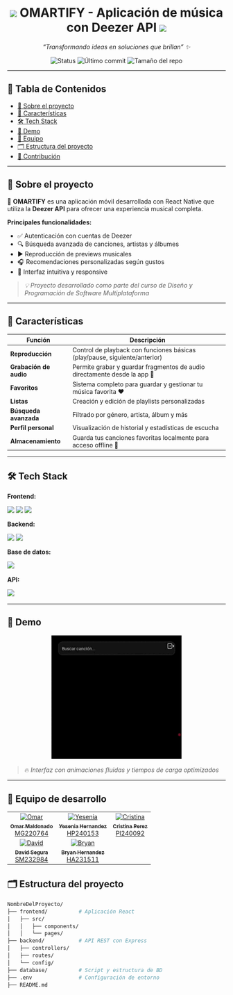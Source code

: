 <h1 align="center">
  <img src="https://media.giphy.com/media/v1.Y2lkPTc5MGI3NjExZGQ4ZTQ5OTRmZWZlN2NmMDA1NDViZTYxNjU2YjIwOTYzN2YwZDUwMyZjdD1n/f9k1tV7HyORcngKF8v/giphy.gif" width="30px"/> 
  OMARTIFY - Aplicación de música con Deezer API
  <img src="https://media.giphy.com/media/v1.Y2lkPTc5MGI3NjExZGQ4ZTQ5OTRmZWZlN2NmMDA1NDViZTYxNjU2YjIwOTYzN2YwZDUwMyZjdD1n/f9k1tV7HyORcngKF8v/giphy.gif" width="30px"/>
</h1>

<p align="center">
  <em>“Transformando ideas en soluciones que brillan” ✨</em>
</p>

<p align="center">
  <img src="https://img.shields.io/badge/STATUS-FINALIZADO-brightgreen" alt="Status"/>
  <img src="https://img.shields.io/github/last-commit/bryanwii/PROYECTO_CATEDRA_DPS" alt="Último commit"/>
  <img src="https://img.shields.io/github/repo-size/bryanwii/PROYECTO_CATEDRA_DPS" alt="Tamaño del repo"/>
</p>

---

## 📌 Tabla de Contenidos
- [🧠 Sobre el proyecto](#-sobre-el-proyecto)
- [🚀 Características](#-características)
- [🛠️ Tech Stack](#️-tech-stack)
- [🎥 Demo](#-demo)
- [👥 Equipo](#-equipo)
- [🗂️ Estructura del proyecto](#️-estructura-del-proyecto)
- [🤝 Contribución](#-contribución)

---

## 🧠 Sobre el proyecto

🎵 **OMARTIFY** es una aplicación móvil desarrollada con React Native que utiliza la **Deezer API** para ofrecer una experiencia musical completa.

**Principales funcionalidades:**
- ✅ Autenticación con cuentas de Deezer
- 🔍 Búsqueda avanzada de canciones, artistas y álbumes
- ▶️ Reproducción de previews musicales
- 🎧 Recomendaciones personalizadas según gustos
- 📱 Interfaz intuitiva y responsive

> _💡 Proyecto desarrollado como parte del curso de Diseño y Programación de Software Multiplataforma_

---

## 🚀 Características

| Función               | Descripción                                                                 |
|-----------------------|-----------------------------------------------------------------------------|
| **Reproducción**      | Control de playback con funciones básicas (play/pause, siguiente/anterior)  |
| **Grabación de audio**| Permite grabar y guardar fragmentos de audio directamente desde la app 🎤    |
| **Favoritos**         | Sistema completo para guardar y gestionar tu música favorita ❤️             |
| **Listas**            | Creación y edición de playlists personalizadas                              |
| **Búsqueda avanzada** | Filtrado por género, artista, álbum y más                                  |
| **Perfil personal**   | Visualización de historial y estadísticas de escucha                       |
| **Almacenamiento**    | Guarda tus canciones favoritas localmente para acceso offline 📁           |

---

## 🛠️ Tech Stack

**Frontend:**
<p>
  <img src="https://img.shields.io/badge/React_Native-61DAFB?style=for-the-badge&logo=react&logoColor=white" height="25"/>
  <img src="https://img.shields.io/badge/JavaScript-F7DF1E?style=for-the-badge&logo=javascript&logoColor=black" height="25"/>
  <img src="https://img.shields.io/badge/Expo-000020?style=for-the-badge&logo=expo&logoColor=white" height="25"/>
</p>

**Backend:**
<p>
  <img src="https://img.shields.io/badge/Node.js-339933?style=for-the-badge&logo=node.js&logoColor=white" height="25"/>
  <img src="https://img.shields.io/badge/Express.js-000000?style=for-the-badge&logo=express&logoColor=white" height="25"/>
</p>

**Base de datos:**
<p>
  <img src="https://img.shields.io/badge/MySQL-4479A1?style=for-the-badge&logo=mysql&logoColor=white" height="25"/>
</p>

**API:**
<p>
  <img src="https://img.shields.io/badge/Deezer_API-FEAA2D?style=for-the-badge&logo=deezer&logoColor=white" height="25"/>
</p>

---

## 🎥 Demo

<p align="center">
  <img src="https://github.com/bryanwii/PROYECTO_CATEDRA_DPS/blob/demo/Demo%20(online-video-cutter.com).gif" alt="Demo animada" width="300"/>
</p>

> 🔥 *Interfaz con animaciones fluidas y tiempos de carga optimizados*

---

## 👥 Equipo de desarrollo

<table align="center">
  <tr>
    <td align="center">
      <a href="https://github.com/OmarArturoGG">
        <img src="https://github.com/OmarArturoGG.png" width="100px;" alt="Omar"/>
        <br/>
        <sub><b>Omar Maldonado</b></sub><br/>
        <span>MG220764</span>
      </a>
    </td>
    <td align="center">
      <a href="https://github.com/Yesi-Hernandez">
        <img src="https://github.com/Yesi-Hernandez.png" width="100px;" alt="Yesenia"/>
        <br/>
        <sub><b>Yesenia Hernandez</b></sub><br/>
        <span>HP240153</span>
      </a>
    </td>
    <td align="center">
      <a href="https://github.com/Cristina-Lue">
        <img src="https://github.com/Cristina-Lue.png" width="100px;" alt="Cristina"/>
        <br/>
        <sub><b>Cristina Perez</b></sub><br/>
        <span>Pl240092</span>
      </a>
    </td>
  </tr>
  <tr>
    <td align="center">
      <a href="https://github.com/Isaaasanchezz123">
        <img src="https://github.com/Isaaasanchezz123.png" width="100px;" alt="David"/>
        <br/>
        <sub><b>David Segura</b></sub><br/>
        <span>SM232984</span>
      </a>
    </td>
    <td align="center">
      <a href="https://github.com/bryanwii">
        <img src="https://github.com/bryanwii.png" width="100px;" alt="Bryan"/>
        <br/>
        <sub><b>Bryan Hernandez</b></sub><br/>
        <span>HA231511</span>
      </a>
    </td>
  </tr>
</table>

## 🗂️ Estructura del proyecto
```bash
NombreDelProyecto/
├── frontend/          # Aplicación React
│   ├── src/
│   │   ├── components/
│   │   └── pages/
├── backend/           # API REST con Express
│   ├── controllers/
│   ├── routes/
│   └── config/
├── database/          # Script y estructura de BD
├── .env               # Configuración de entorno
├── README.md          
